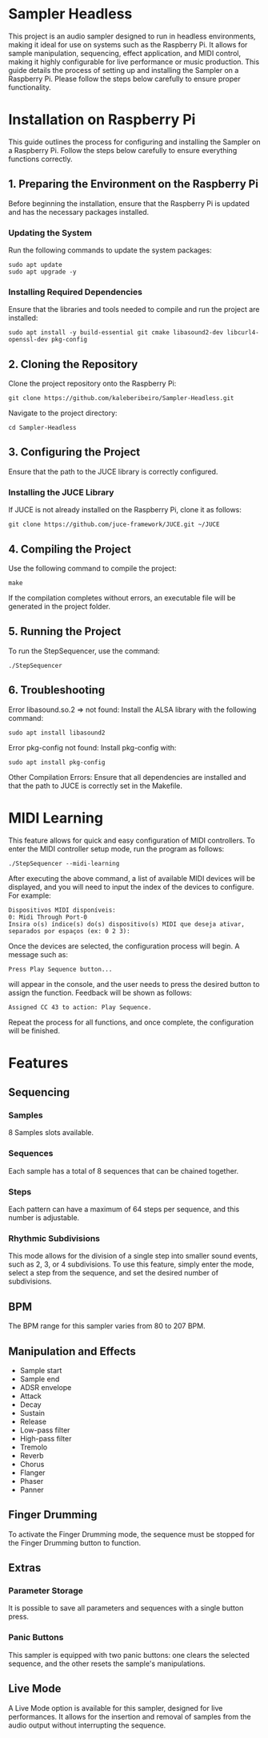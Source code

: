# Sampler Headless
This project is an audio sampler designed to run in headless environments, making it ideal for use on systems such as the Raspberry Pi. It allows for sample manipulation, sequencing, effect application, and MIDI control, making it highly configurable for live performance or music production. This guide details the process of setting up and installing the Sampler on a Raspberry Pi. Please follow the steps below carefully to ensure proper functionality.
# Installation on Raspberry Pi
This guide outlines the process for configuring and installing the Sampler on a Raspberry Pi. Follow the steps below carefully to ensure everything functions correctly.
## 1. Preparing the Environment on the Raspberry Pi
Before beginning the installation, ensure that the Raspberry Pi is updated and has the necessary packages installed.
### Updating the System
Run the following commands to update the system packages:
```
sudo apt update
sudo apt upgrade -y
 ```
### Installing Required Dependencies
Ensure that the libraries and tools needed to compile and run the project are installed:

```
sudo apt install -y build-essential git cmake libasound2-dev libcurl4-openssl-dev pkg-config
```

## 2. Cloning the Repository
Clone the project repository onto the Raspberry Pi:
```
git clone https://github.com/kaleberibeiro/Sampler-Headless.git
```
Navigate to the project directory:
```
cd Sampler-Headless
```
## 3. Configuring the Project
Ensure that the path to the JUCE library is correctly configured.

### Installing the JUCE Library
If JUCE is not already installed on the Raspberry Pi, clone it as follows:
```
git clone https://github.com/juce-framework/JUCE.git ~/JUCE
```

## 4. Compiling the Project
Use the following command to compile the project:
```
make
```
If the compilation completes without errors, an executable file will be generated in the project folder.

## 5. Running the Project
To run the StepSequencer, use the command:
```
./StepSequencer
```
## 6. Troubleshooting
Error libasound.so.2 => not found: Install the ALSA library with the following command:
```
sudo apt install libasound2
```
Error pkg-config not found: Install pkg-config with:
```
sudo apt install pkg-config
```
Other Compilation Errors: Ensure that all dependencies are installed and that the path to JUCE is correctly set in the Makefile.

# MIDI Learning
This feature allows for quick and easy configuration of MIDI controllers. To enter the MIDI controller setup mode, run the program as follows:
```
./StepSequencer --midi-learning
```
After executing the above command, a list of available MIDI devices will be displayed, and you will need to input the index of the devices to configure. For example:
```
Dispositivos MIDI disponíveis:
0: Midi Through Port-0
Insira o(s) índice(s) do(s) dispositivo(s) MIDI que deseja ativar, separados por espaços (ex: 0 2 3):
```
Once the devices are selected, the configuration process will begin. A message such as:

```
Press Play Sequence button...
```
will appear in the console, and the user needs to press the desired button to assign the function. Feedback will be shown as follows:

```
Assigned CC 43 to action: Play Sequence.
```
Repeat the process for all functions, and once complete, the configuration will be finished.

# Features
## Sequencing
### Samples
8 Samples slots available.

### Sequences
Each sample has a total of 8 sequences that can be chained together.

### Steps
Each pattern can have a maximum of 64 steps per sequence, and this number is adjustable.

### Rhythmic Subdivisions
This mode allows for the division of a single step into smaller sound events, such as 2, 3, or 4 subdivisions. To use this feature, simply enter the mode, select a step from the sequence, and set the desired number of subdivisions.

## BPM
The BPM range for this sampler varies from 80 to 207 BPM.

## Manipulation and Effects
- Sample start
- Sample end
- ADSR envelope
 - Attack
 - Decay
 - Sustain
 - Release
- Low-pass filter
- High-pass filter
- Tremolo
- Reverb
- Chorus
- Flanger
- Phaser
- Panner

## Finger Drumming
To activate the Finger Drumming mode, the sequence must be stopped for the Finger Drumming button to function.

## Extras
### Parameter Storage
It is possible to save all parameters and sequences with a single button press.

### Panic Buttons
This sampler is equipped with two panic buttons: one clears the selected sequence, and the other resets the sample's manipulations.

## Live Mode
A Live Mode option is available for this sampler, designed for live performances. It allows for the insertion and removal of samples from the audio output without interrupting the sequence.

